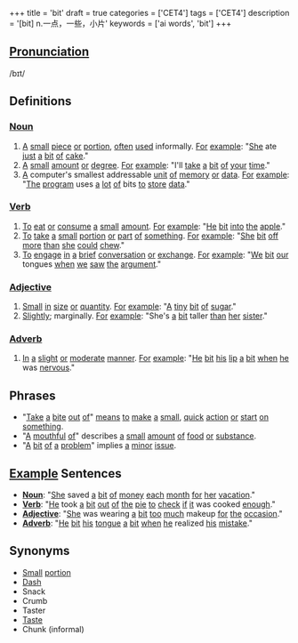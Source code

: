 +++
title = 'bit'
draft = true
categories = ['CET4']
tags = ['CET4']
description = '[bit] n.一点，一些，小片'
keywords = ['ai words', 'bit']
+++

## [Pronunciation](/en/post/pronunciation/)
/bɪt/

## Definitions
### [Noun](/en/post/noun/)
1. [A](/en/post/a/) [small](/en/post/small/) [piece](/en/post/piece/) [or](/en/post/or/) [portion](/en/post/portion/), [often](/en/post/often/) [used](/en/post/used/) informally. [For](/en/post/for/) [example](/en/post/example/): "[She](/en/post/she/) ate [just](/en/post/just/) [a](/en/post/a/) [bit](/en/post/bit/) [of](/en/post/of/) [cake](/en/post/cake/)."
2. [A](/en/post/a/) [small](/en/post/small/) [amount](/en/post/amount/) [or](/en/post/or/) [degree](/en/post/degree/). [For](/en/post/for/) [example](/en/post/example/): "I'll [take](/en/post/take/) [a](/en/post/a/) [bit](/en/post/bit/) [of](/en/post/of/) [your](/en/post/your/) [time](/en/post/time/)."
3. [A](/en/post/a/) computer's smallest addressable [unit](/en/post/unit/) [of](/en/post/of/) [memory](/en/post/memory/) [or](/en/post/or/) [data](/en/post/data/). [For](/en/post/for/) [example](/en/post/example/): "[The](/en/post/the/) [program](/en/post/program/) uses [a](/en/post/a/) [lot](/en/post/lot/) [of](/en/post/of/) bits [to](/en/post/to/) [store](/en/post/store/) [data](/en/post/data/)."

### [Verb](/en/post/verb/)
1. [To](/en/post/to/) [eat](/en/post/eat/) [or](/en/post/or/) [consume](/en/post/consume/) [a](/en/post/a/) [small](/en/post/small/) [amount](/en/post/amount/). [For](/en/post/for/) [example](/en/post/example/): "[He](/en/post/he/) [bit](/en/post/bit/) [into](/en/post/into/) [the](/en/post/the/) [apple](/en/post/apple/)."
2. [To](/en/post/to/) [take](/en/post/take/) [a](/en/post/a/) [small](/en/post/small/) [portion](/en/post/portion/) [or](/en/post/or/) [part](/en/post/part/) [of](/en/post/of/) [something](/en/post/something/). [For](/en/post/for/) [example](/en/post/example/): "[She](/en/post/she/) [bit](/en/post/bit/) [off](/en/post/off/) [more](/en/post/more/) [than](/en/post/than/) [she](/en/post/she/) [could](/en/post/could/) [chew](/en/post/chew/)."
3. [To](/en/post/to/) [engage](/en/post/engage/) [in](/en/post/in/) [a](/en/post/a/) [brief](/en/post/brief/) [conversation](/en/post/conversation/) [or](/en/post/or/) [exchange](/en/post/exchange/). [For](/en/post/for/) [example](/en/post/example/): "[We](/en/post/we/) [bit](/en/post/bit/) [our](/en/post/our/) tongues [when](/en/post/when/) [we](/en/post/we/) [saw](/en/post/saw/) [the](/en/post/the/) [argument](/en/post/argument/)."

### [Adjective](/en/post/adjective/)
1. [Small](/en/post/small/) [in](/en/post/in/) [size](/en/post/size/) [or](/en/post/or/) [quantity](/en/post/quantity/). [For](/en/post/for/) [example](/en/post/example/): "[A](/en/post/a/) [tiny](/en/post/tiny/) [bit](/en/post/bit/) [of](/en/post/of/) [sugar](/en/post/sugar/)."
2. [Slightly](/en/post/slightly/); marginally. [For](/en/post/for/) [example](/en/post/example/): "She's [a](/en/post/a/) [bit](/en/post/bit/) taller [than](/en/post/than/) [her](/en/post/her/) [sister](/en/post/sister/)."

### [Adverb](/en/post/adverb/)
1. [In](/en/post/in/) [a](/en/post/a/) [slight](/en/post/slight/) [or](/en/post/or/) [moderate](/en/post/moderate/) [manner](/en/post/manner/). [For](/en/post/for/) [example](/en/post/example/): "[He](/en/post/he/) [bit](/en/post/bit/) [his](/en/post/his/) [lip](/en/post/lip/) [a](/en/post/a/) [bit](/en/post/bit/) [when](/en/post/when/) [he](/en/post/he/) was [nervous](/en/post/nervous/)."

## Phrases
- "[Take](/en/post/take/) [a](/en/post/a/) [bite](/en/post/bite/) [out](/en/post/out/) [of](/en/post/of/)" [means](/en/post/means/) [to](/en/post/to/) [make](/en/post/make/) [a](/en/post/a/) [small](/en/post/small/), [quick](/en/post/quick/) [action](/en/post/action/) [or](/en/post/or/) [start](/en/post/start/) [on](/en/post/on/) [something](/en/post/something/).
- "[A](/en/post/a/) [mouthful](/en/post/mouthful/) [of](/en/post/of/)" describes [a](/en/post/a/) [small](/en/post/small/) [amount](/en/post/amount/) [of](/en/post/of/) [food](/en/post/food/) [or](/en/post/or/) [substance](/en/post/substance/).
- "[A](/en/post/a/) [bit](/en/post/bit/) [of](/en/post/of/) [a](/en/post/a/) [problem](/en/post/problem/)" implies [a](/en/post/a/) [minor](/en/post/minor/) [issue](/en/post/issue/).

## [Example](/en/post/example/) Sentences
- **[Noun](/en/post/noun/)**: "[She](/en/post/she/) saved [a](/en/post/a/) [bit](/en/post/bit/) [of](/en/post/of/) [money](/en/post/money/) [each](/en/post/each/) [month](/en/post/month/) [for](/en/post/for/) [her](/en/post/her/) [vacation](/en/post/vacation/)."
- **[Verb](/en/post/verb/)**: "[He](/en/post/he/) took [a](/en/post/a/) [bit](/en/post/bit/) [out](/en/post/out/) [of](/en/post/of/) [the](/en/post/the/) [pie](/en/post/pie/) [to](/en/post/to/) [check](/en/post/check/) [if](/en/post/if/) [it](/en/post/it/) was cooked [enough](/en/post/enough/)."
- **[Adjective](/en/post/adjective/)**: "[She](/en/post/she/) was wearing [a](/en/post/a/) [bit](/en/post/bit/) [too](/en/post/too/) [much](/en/post/much/) makeup [for](/en/post/for/) [the](/en/post/the/) [occasion](/en/post/occasion/)."
- **[Adverb](/en/post/adverb/)**: "[He](/en/post/he/) [bit](/en/post/bit/) [his](/en/post/his/) [tongue](/en/post/tongue/) [a](/en/post/a/) [bit](/en/post/bit/) [when](/en/post/when/) [he](/en/post/he/) realized [his](/en/post/his/) [mistake](/en/post/mistake/)."

## Synonyms
- [Small](/en/post/small/) [portion](/en/post/portion/)
- [Dash](/en/post/dash/)
- Snack
- Crumb
- Taster
- [Taste](/en/post/taste/)
- Chunk (informal)
